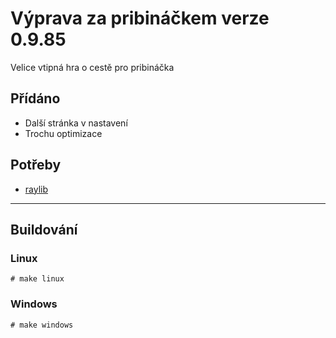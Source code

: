 # Výprava za pribináčkem verze 0.9.85
Velice vtipná hra o cestě pro pribináčka

## Přídáno
- Další stránka v nastavení
- Trochu optimizace

## Potřeby
- [raylib](https://github.com/raysan5/raylib)

-------------
## Buildování
### Linux
`# make linux`

### Windows
`# make windows`